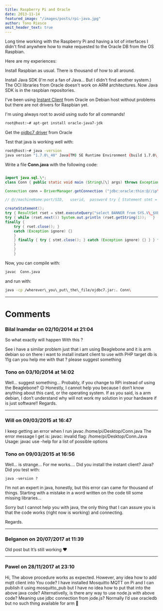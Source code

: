 ```yaml
---
title: Raspberry Pi and Oracle
date: 2013-11-14
featured_image: "/images/posts/rpi-java.jpg"
author: Tono Riesco
omit_header_text: true
---
```


Long time working with the Raspberry Pi and having a lot of interfaces I didn't find anywhere how to make requested to the Oracle DB from the OS Raspbian.

Here are my experiences:

Install Raspbian as usual. There is thousand of how to all around.

Install Java SDK (I'm not a fan of Java... But I didn't find another system.)  The OCI libraries from Oracle doesn't work on ARM architectures. Now Java SDK is in the raspbian repositories.

I've been using [Instant Client](http://www.oracle.com/technetwork/database/features/instant-client/index-097480.html) from Oracle on Debian host without problems but there are not drivers for Raspbian yet.

I'm using always root to avoid using sudo for all commands!

```bash
root@host:~# apt-get install oracle-java7-jdk
```

Get the [ojdbc7 driver](http://www.oracle.com/technetwork/database/features/jdbc/jdbc-drivers-12c-download-1958347.html) from Oracle

Test that java is working well with:

```bash
root@host:~# java -version
java version "1.7.0\_40" Java(TM) SE Runtime Environment (build 1.7.0\_40-b43) Java HotSpot(TM) Client VM (build 24.0-b56, mixed mode)
```

Write a file **Conn.java** with the following code:

```java

import java.sql.\*; 
class Conn { public static void main (String\[\] args) throws Exception { Class.forName ("oracle.jdbc.OracleDriver");

Connection conn = DriverManager.getConnection ("jdbc:oracle:thin:@//ip\_or\_dns\_name\_of\_oracle\_server:port\_server/SID\_Database", "login\_database", "password\_database"); 

// @//machineName:port/SID,   userid,  password try { Statement stmt = conn.

createStatement(); 
try { ResultSet rset = stmt.executeQuery("select BANNER from SYS.V\_$VERSION");
try { while (rset.next()) System.out.println (rset.getString(1));   } 
finally {
    try { rset.close(); } 
    catch (Exception ignore) {} 
    }
    } finally { try { stmt.close(); } catch (Exception ignore) {} } } finally { try { conn.close(); } catch (Exception ignore) {} 
    }
    }
    }
```

Now, you can compile with:

```bash
javac  Conn.java
```

and run with:

```bash
java -cp /wherever\_you\_put\_the\_file/ojdbc7.jar:. Conn\
```

---

# Comments

### Bilal Inamdar on 02/10/2014 at 21:04

So what exactly will happen With this ?

See i have a similar problem just that i am using Beaglebone and it is arm debian so on there i want to
install instant client to use with PHP
target db is 11g can you help me with that ? please suggest something

### Tono on 03/10/2014 at 14:02

Well… suggest something… Probably, if you change to RPi instead of using the Beaglebone? 😉
Honestly, I cannot help you because I don’t know anything about this card, or the operating system.
If as you said, is a arm debian, I don’t understand why will not work my solution in your hardware if is just software!!
Regards.

---

### Will on 09/03/2015 at 16:47

I keep getting an error when I run
javac /home/pi/Desktop/Conn.java
The error message I get is:
javac: invalid flag: /home/pi/Desktop/Conn.Java
Usage: javac
use -help for a list of possible options

### Tono on 09/03/2015 at 16:56

Well… is strange… For me works….
Did you install the instant client? Java? Did you test with:

    java -version ?

I’m not an expert in java, honestly, but this error can came for thousand of things. Starting with a mistake in a word written on the code till some missing libraries…

Sorry but I cannot help you with java, the only thing that I can assure you is that the code works (right now is working) and connecting.

Regards.

---

### Belganon on 20/07/2017 at 11:39

Old post but It’s still working ♥

---

### Pawel on 28/11/2017 at 23:10

Hi,
The above procedure works as expected. However, any idea how to add mqtt client into You code? I have installed Mosquitto MQTT on Pi and I can publish it using mosquitto_pub but I have no idea how to put that into the above java code? Alternativelly, is there any way to use node.js with above code? Meaning use jdbc connection from jode.js? Normally I’d use oracledb but no such thing available for arm 🙁